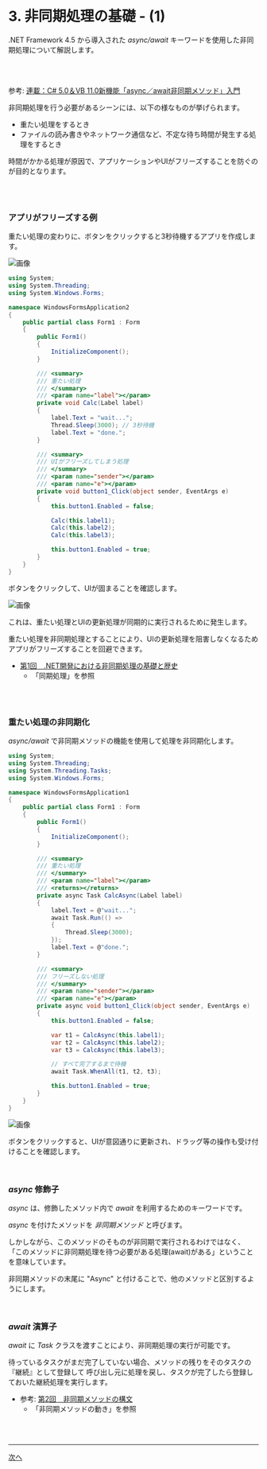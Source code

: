 # 3. 非同期処理の基礎 - (1)

.NET Framework 4.5 から導入された *async/await* キーワードを使用した非同期処理について解説します。

<br><br>

参考: [連載：C# 5.0＆VB 11.0新機能「async／await非同期メソッド」入門](http://www.atmarkit.co.jp/ait/subtop/features/dotnet/app/masterasync_index.html)

非同期処理を行う必要があるシーンには、以下の様なものが挙げられます。

* 重たい処理をするとき
* ファイルの読み書きやネットワーク通信など、不定な待ち時間が発生する処理をするとき

時間がかかる処理が原因で、アプリケーションやUIがフリーズすることを防ぐのが目的となります。

<br><br>

### アプリがフリーズする例

重たい処理の変わりに、ボタンをクリックすると3秒待機するアプリを作成します。

![画像](./images/c3-0.JPG)

```cs
using System;
using System.Threading;
using System.Windows.Forms;

namespace WindowsFormsApplication2
{
    public partial class Form1 : Form
    {
        public Form1()
        {
            InitializeComponent();
        }

        /// <summary>
        /// 重たい処理
        /// </summary>
        /// <param name="label"></param>
        private void Calc(Label label)
        {
            label.Text = "wait...";
            Thread.Sleep(3000); // 3秒待機
            label.Text = "done.";
        }

        /// <summary>
        /// UIがフリーズしてしまう処理
        /// </summary>
        /// <param name="sender"></param>
        /// <param name="e"></param>
        private void button1_Click(object sender, EventArgs e)
        {
            this.button1.Enabled = false;

            Calc(this.label1);
            Calc(this.label2);
            Calc(this.label3);

            this.button1.Enabled = true;
        }
    }
}
```

ボタンをクリックして、UIが固まることを確認します。

![画像](./images/c3-1.JPG)

これは、重たい処理とUIの更新処理が同期的に実行されるために発生します。

重たい処理を非同期処理とすることにより、UIの更新処理を阻害しなくなるため
アプリがフリーズすることを回避できます。

* [第1回　.NET開発における非同期処理の基礎と歴史](http://www.atmarkit.co.jp/fdotnet/chushin/masterasync_01/masterasync_01_01.html)
  - 「同期処理」を参照

<br><br>

### 重たい処理の非同期化

*async/await* で非同期メソッドの機能を使用して処理を非同期化します。

```cs
using System;
using System.Threading;
using System.Threading.Tasks;
using System.Windows.Forms;

namespace WindowsFormsApplication1
{
    public partial class Form1 : Form
    {
        public Form1()
        {
            InitializeComponent();
        }

        /// <summary>
        /// 重たい処理
        /// </summary>
        /// <param name="label"></param>
        /// <returns></returns>
        private async Task CalcAsync(Label label)
        {
            label.Text = @"wait...";
            await Task.Run(() =>
            {
                Thread.Sleep(3000);
            });
            label.Text = @"done.";
        }

        /// <summary>
        /// フリーズしない処理
        /// </summary>
        /// <param name="sender"></param>
        /// <param name="e"></param>
        private async void button1_Click(object sender, EventArgs e)
        {
            this.button1.Enabled = false;

            var t1 = CalcAsync(this.label1);
            var t2 = CalcAsync(this.label2);
            var t3 = CalcAsync(this.label3);

            // すべて完了するまで待機
            await Task.WhenAll(t1, t2, t3);

            this.button1.Enabled = true;
        }
    }
}
```

![画像](./images/c3-2.JPG)

ボタンをクリックすると、UIが意図通りに更新され、ドラッグ等の操作も受け付けることを確認します。

<br>

### *async* 修飾子

*async* は、修飾したメソッド内で *await* を利用するためのキーワードです。

*async* を付けたメソッドを *非同期メソッド* と呼びます。

しかしながら、このメソッドのそものが非同期で実行されるわけではなく、
「このメソッドに非同期処理を待つ必要がある処理(await)がある」ということを意味しています。

非同期メソッドの末尾に "Async" と付けることで、他のメソッドと区別するようにします。

<br>

### *await* 演算子

*await* に *Task* クラスを渡すことにより、非同期処理の実行が可能です。

待っているタスクがまだ完了していない場合、メソッドの残りをそのタスクの『継続』として登録して
呼び出し元に処理を戻し、タスクが完了したら登録しておいた継続処理を実行します。

* 参考: [第2回　非同期メソッドの構文](http://www.atmarkit.co.jp/fdotnet/chushin/masterasync_02/masterasync_02_01.html)
  - 「非同期メソッドの動き」を参照

<br><br>

----------

[次へ](classic-302.html)
